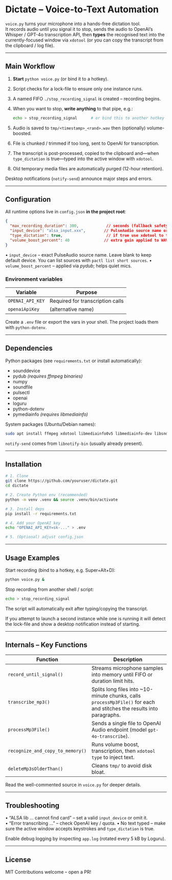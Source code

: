 # Dictate – Voice-to-Text Automation

`voice.py` turns your microphone into a hands-free dictation tool.  
It records audio until you signal it to stop, sends the audio to OpenAI’s
Whisper / GPT-4o transcription API, then **types** the recognised text into the
currently-focused window via `xdotool` (or you can copy the transcript from the
clipboard / log file).

---

## Main Workflow

1. **Start** `python voice.py` (or bind it to a hotkey).
2. Script checks for a lock-file to ensure only one instance runs.
3. A named FIFO `./stop_recording_signal` is created – recording begins.
4. When you want to stop, **write anything** to that pipe, e.g.:

   ```bash
   echo > stop_recording_signal      # or bind this to another hotkey
   ```

5. Audio is saved to `tmp/<timestamp>_<rand>.wav` then (optionally) volume-boosted.
6. File is chunked / trimmed if too long, sent to OpenAI for transcription.
7. The transcript is post-processed, copied to the clipboard and—when
   `type_dictation` is true—typed into the active window with `xdotool`.
8. Old temporary media files are automatically purged (12-hour retention).

Desktop notifications (`notify-send`) announce major steps and errors.

---

## Configuration

All runtime options live in `config.json` **in the project root**:

```json
{
  "max_recording_duration": 300,            // seconds (fallback safety-stop)
  "input_device": "alsa_input.xxx",        // PulseAudio source name or omit
  "type_dictation": true,                   // if true use xdotool to type
  "volume_boost_percent": 40               // extra gain applied to WAV before sending
}
```

•  `input_device` – exact PulseAudio source name.  Leave blank to keep default
   device. You can list sources with `pactl list short sources`.
•  `volume_boost_percent` – applied via *pydub*; helps quiet mics.

### Environment variables

| Variable          | Purpose                          |
|-------------------|----------------------------------|
| `OPENAI_API_KEY`  | Required for transcription calls |
| `openaiApiKey`    | (alternative name)               |

Create a `.env` file or export the vars in your shell.  The project loads them
with `python-dotenv`.

---

## Dependencies

Python packages (see `requirements.txt` or install automatically):

- sounddevice
- pydub   *(requires ffmpeg binaries)*
- numpy
- soundfile
- pulsectl
- openai
- loguru
- python-dotenv
- pymediainfo *(requires libmediainfo)*

System packages (Ubuntu/Debian names):

```bash
sudo apt install ffmpeg xdotool libmediainfo0v5 libmediainfo-dev libsndfile1
```

`notify-send` comes from `libnotify-bin` (usually already present).

---

## Installation

```bash
# 1. Clone
git clone https://github.com/youruser/dictate.git
cd dictate

# 2. Create Python env (recommended)
python -m venv .venv && source .venv/bin/activate

# 3. Install deps
pip install -r requirements.txt

# 4. Add your OpenAI key
echo "OPENAI_API_KEY=sk-..." > .env

# 5. (Optional) adjust config.json
```

---

## Usage Examples

Start recording (bind to a hotkey, e.g. Super+Alt+D):

```bash
python voice.py &
```

Stop recording from another shell / script:

```bash
echo > stop_recording_signal
```

The script will automatically exit after typing/copying the transcript.

If you attempt to launch a second instance while one is running it will detect
the lock-file and show a desktop notification instead of starting.

---

## Internals – Key Functions

| Function | Description |
|----------|-------------|
| `record_until_signal()` | Streams microphone samples into memory until FIFO or duration limit hits. |
| `transcribe_mp3()`      | Splits long files into ~10-minute chunks, calls `processMp3File()` for each and stitches the results into paragraphs. |
| `processMp3File()`      | Sends a single file to OpenAI Audio endpoint (model `gpt-4o-transcribe`). |
| `recognize_and_copy_to_memory()` | Runs volume boost, transcription, then `xdotool type` to inject text. |
| `deleteMp3sOlderThan()` | Cleans `tmp/` to avoid disk bloat. |

Read the well-commented source in `voice.py` for deeper details.

---

## Troubleshooting

•  “ALSA lib … cannot find card” – set a valid `input_device` or omit it.  
•  “Error transcribing …” – check OpenAI key / quota.
•  No text typed – make sure the active window accepts keystrokes and
   `type_dictation` is true.

Enable debug logging by inspecting `app.log` (rotated every 5 kB by Loguru).

---

## License

MIT 
Contributions welcome – open a PR!